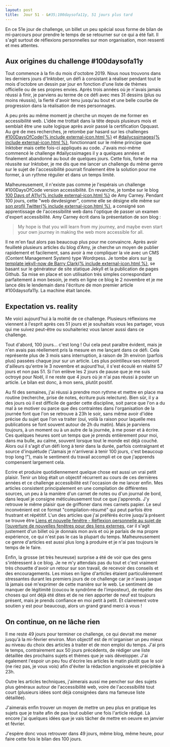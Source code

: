 ```yaml
---
layout: post
title:  Jour 51 - &#35;100daysofa11y, 51 jours plus tard
---
```


En ce 51e jour de challenge, un billet un peu spécial sous forme de bilan de mi-parcours pour prendre le temps de se retourner sur ce qui a été fait. Il s'agit surtout de réflexions personnelles sur mon organisation, mon ressenti et mes attentes.

## Aux origines du challenge &#35;100daysofa11y
Tout commence à la fin du mois d'octobre 2019. Nous nous trouvons dans les derniers jours d'Inktober, un défi à consistant à réaliser pendant tout le mois d'octobre un dessin par jour en fonction d'une liste de thèmes officielle ou de ses propres envies. Après trois années où je n'avais jamais réussi à finir, je parviens au terme de ce défi avec mes 31 dessins (plus ou moins réussis), la fierté d'avoir tenu jusqu'au bout et une belle courbe de progression dans la réalisation de mes personnages.

A peu près au même moment je cherche un moyen de me former en accessibilité web. L'idée me trottait dans la tête depuis plusieurs mois et semblait être une suite logique après avoir passé la certification Opquast. Au gré de mes recherches, je retombe par hasard sur les challenges <a href="https://www.100daysofcode.com/" hreflang="en">#100DaysOfCode{% include external-icon.html %}</a> et <a href="http://dailycssimages.com/" hreflang="en">#dailycssimages{% include external-icon.html %}</a>, fonctionnant sur le même principe que Inktober mais cette fois-ci appliqués au code. J'avais moi-même commencé le challenge #dailycssimages il y a quelques années et finalement abandonné au bout de quelques jours. Cette fois, forte de ma réussite sur Inktober, je me dis que me lancer un challenge du même genre sur le sujet de l'accessibilité pourrait finalement être la solution pour me former, à un rythme régulier et dans un temps limité.

Malheureusement, il n'existe pas comme je l'espérais un challenge #100DaysOfCode version accessibilité. En revanche, je tombe sur le blog <a href="https://100daysofa11y.com/" lang="en" hreflang="en">100 Days of A11y{% include external-icon.html %}</a> de Amy Carney. Pendant 100 jours, cette "web devdesigner", comme elle se désigne elle même sur <a href="https://twitter.com/click2carney">son profil Twitter{% include external-icon.html %}</a>, a consigné son apprentissage de l'accessibilité web dans l'optique de passer un examen d'expert accessibilité. Amy Carney écrit dans la présentation de son blog :

> My hope is that you will learn from my journey, and maybe even start your own journey in making the web more accessible for all.

Il ne m'en faut alors pas beaucoup plus pour me convaincre. Après avoir feuilleté plusieurs articles du blog d'Amy, je cherche un moyen de publier rapidement et facilement, sans avoir à me compliquer la vie avec un CMS (<span lang="en">Content Management System</span>) type Wordrpess. Je tombe alors sur <a href="https://github.com/barryclark/jekyll-now" hreflang="en">le template jekyll-now de Barry Clark{% include external-icon.html %}</a>, se basant sur le générateur de site statique Jekyll et la publication de pages Github. Sa mise en place et son utilisation très simples correspondant parfaitement à mon besoin, je mets en ligne ce blog le 2 novembre et je me lance dès le lendemain dans l'écriture de mon premier article #100daysofa11y. La machine était lancée.

## <span lang="en">Expectation vs. reality</span>
Me voici aujourd'hui à la moitié de ce challenge. Plusieurs réflexions me viennent à l'esprit après ces 51 jours et je souhaitais vous les partager, vous qui me suivez peut-être ou souhaiteriez vous lancer aussi dans ce challenge.

Tout d'abord, 100 jours... c'est long ! Oui cela peut paraître évident, mais je n'en avais pas réellement pris la mesure en me lançant dans ce défi. Cela représente plus de 3 mois sans interruption, à raison de 3h environ (parfois plus) passées chaque jour sur un article. Les plus pointilleux·ses noteront d'ailleurs qu'entre le 3 novembre et aujourd'hui, il s'est écoulé en réalité 57 jours et non pas 51. Si l'on enlève les 2 jours de pause que je me suis octroyé pour Noël, il ne reste que 4 jours où je n'ai pas réussi à poster un article. Le bilan est donc, à mon sens, plutôt positif.

Au fil des semaines, j'ai réussi à prendre mon rythme et mettre en place ma routine (recherche, prise de notes, écriture puis relecture). Bien sûr, il y a des jours où il est difficile de garder cette discipline, soit parce que l'on a du mal à se motiver ou parce que des contraintes dans l'organisation de la journée font que l'on se retrouve à 23h le soir, sans même avoir d'idée précise du sujet que l'on va traiter (oui, voilà la raison pour laquelle mes publications se font souvent autour de 2h du matin). Mais je parviens toujours, à un moment ou à un autre de la journée, à me poser et à écrire. Ces quelques heures sont un temps que je prends entièrement pour moi, dans ma bulle, au calme, souvent lorsque tout le monde est déjà couché. Alors oui il s'agit d'un défi long à tenir dans la durée, parfois contraignant et source d'inquiétude ("Jamais je n'arriverai à tenir 100 jours, c'est beaucoup trop long !"), mais le sentiment du travail accompli et ce que j'apprends compensent largement cela.

Ecrire et produire quotidiennement quelque chose est aussi un vrai petit plaisir. Tenir un blog était un objectif récurrent au cours de ces dernières années et ce challenge accessibilité est l'occasion de me lancer enfin. Mes articles consistent principalement en une compilation de différentes sources, un peu à la manière d'un carnet de notes ou d'un journal de bord, dans lequel je consigne méticuleusement tout ce que j'apprends. J'y retrouve le même plaisir que de griffoner dans mes carnets papier. Le seul inconvénient est ce format "compilation-résumé" qui peut parfois être frustrant et répétitif. L'un des articles que j'ai préférés écrire jusqu'à présent se trouve être <a href="/100daysofa11y-day19/">Liens et nouvelle fenêtre - Réflexion personnelle au sujet de l’ouverture de nouvelles fenêtres pour des liens externes</a>, car il s'agit justement d'un billet où je donnais  mon avis et où je parlais de ma propre expérience, ce qui n'est pas le cas la plupart du temps. Malheureusement ce genre d'articles est aussi plus long à produire et je n'ai pas toujours le temps de le faire.

Enfin, la grosse (et très heureuse) surprise a été de voir que des gens s'intéressent à ce blog. Je ne m'y attendais pas du tout et c'est vraiment très chouette d'avoir un retour sur son travail, de recevoir des conseils et des encouragements. Les mises en ligne d'articles étaient particulièrement stressantes durant les premiers jours de ce challenge car je n'avais jusque là jamais osé m'exprimer de cette manière sur le web. Le sentiment de manquer de légitimité (coucou le syndrôme de l'imposteur), de répéter des choses qui ont déjà été dites et de ne rien apporter de neuf est toujours présent, mais je prends confiance en moi petit à petit. Et clairement votre soutien y est pour beaucoup, alors un grand grand merci à vous !

## On continue, on ne lâche rien
Il me reste 49 jours pour terminer ce challenge, ce qui devrait me mener jusqu'à la mi-février environ. Mon objectif est de m'organiser un peu mieux au niveau du choix des articles à traiter et de mon emploi du temps. J'ai pris le temps, contrairement aux 50 jours précédents, de rédiger une liste détaillée des prochains sujets et thèmes que je vais développer. J'ai également l'espoir un peu fou d'écrire les articles le matin plutôt que le soir (ne riez pas, je vous vois) afin d'éviter la rédaction angoissée et précipitée à 23h.

Outre les articles techniques, j'aimerais aussi me pencher sur des sujets plus généraux autour de l'accessibilité web, voire de l'accessibilité tout court (plusieurs idées sont déjà consignées dans ma fameuse liste détaillée).

J'aimerais enfin trouver un moyen de mettre un peu plus en pratique les sujets que je traite afin de pas tout oublier une fois l'article rédigé. Là encore j'ai quelques idées que je vais tâcher de mettre en oeuvre en janvier et février.

J'espère donc vous retrouver dans 49 jours, même blog, même heure, pour faire cette fois le bilan des 100 jours. 

